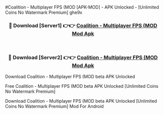#Coalition - Multiplayer FPS (MOD [APK-MOD] - APK Unlocked - [Unlimited Coins No Watermark Premium] ghe9x



<div align="center">

<h3>🔴 Download [Server1] 👉👉 <a href="https://momento.my/?title=Coalition_-_Multiplayer_FPS_(MOD">Coalition - Multiplayer FPS (MOD Mod Apk</a></h3><br>

<h3>🔴 Download [Server2] 👉👉 <a href="https://momento.my/?title=Coalition_-_Multiplayer_FPS_(MOD">Coalition - Multiplayer FPS (MOD Mod Apk</a></h3>
</div>



Download Coalition - Multiplayer FPS (MOD beta APK Unlocked

Free Coalition - Multiplayer FPS (MOD beta APK Unlocked [Unlimited Coins No Watermark Premium]

Download Coalition - Multiplayer FPS (MOD beta APK Unlocked [Unlimited Coins No Watermark Premium] Mod For Android
